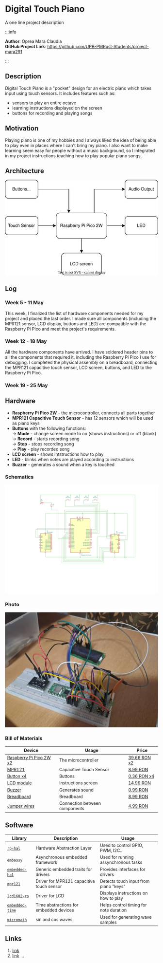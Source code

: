 # Digital Touch Piano
A one line project description

:::info 

**Author**: Oprea Mara Claudia \
**GitHub Project Link**: https://github.com/UPB-PMRust-Students/proiect-mara291

:::

## Description

Digital Touch Piano is a "pocket" design for an electric piano which takes input using touch sensors. It includes features such as:
- sensors to play an entire octave
- learning instructions displayed on the screen
- buttons for recording and playing songs

## Motivation

Playing piano is one of my hobbies and I always liked the idea of being able to play even in places where I can't bring my piano. I also want to make learning seem easy for people without a music background, so I integrated in my project instructions teaching how to play popular piano songs. 

## Architecture 

 ![alt text](diagram.svg)

## Log

<!-- write your progress here every week -->

### Week 5 - 11 May
This week, I finalized the list of hardware components needed for my project and placed the last order. I made sure all components (including the MPR121 sensor, LCD display, buttons and LED) are compatible with the Raspberry Pi Pico and meet the project's requirements.

### Week 12 - 18 May
All the hardware components have arrived. I have soldered header pins to all the components that required it, including the Raspberry Pi Pico I use for debugging. I completed the physical assembly on a breadboard, connecting the MPR121 capacitive touch sensor, LCD screen, buttons, and LED to the Raspberry Pi Pico.


### Week 19 - 25 May

## Hardware

- **Raspberry Pi Pico 2W** - the microcontroller, connects all parts together
- **MPR121 Capacitive Touch Sensor** - has 12 sensors which will be used as piano keys
- **Buttons** with the following functions:  
	-> **Mode** - change screen mode to on (shows instructions) or off (blank)  
	-> **Record** - starts recording song  
	-> **Stop** - stops recording song  
	-> **Play** - play recorded song  
- **LCD screen** - shows intstructions how to play
- **LED** - blinks when notes are played according to instructions
- **Buzzer** - generates a sound when a key is touched

### Schematics

![alt text](schematics.svg)

### Photo

![alt text](hardware.webp)

### Bill of Materials

<!-- Fill out this table with all the hardware components that you might need.

The format is 
```
| [Device](link://to/device) | This is used ... | [price](link://to/store) |

```

-->

| Device | Usage | Price |
|--------|--------|-------|
| [Raspberry Pi Pico 2W x2](https://www.raspberrypi.com/documentation/microcontrollers/raspberry-pi-pico.html) | The microcontroller | [39.66 RON x2](https://www.optimusdigital.ro/en/raspberry-pi-boards/12394-raspberry-pi-pico-w.html) |
| [MPR121](https://www.raspberrypi.com/documentation/microcontrollers/raspberry-pi-pico.html) | Capacitive Touch Sensor | [8.99 RON](https://www.optimusdigital.ro/en/raspberry-pi-boards/12394-raspberry-pi-pico-w.html) |
| [Button x4](https://www.raspberrypi.com/documentation/microcontrollers/raspberry-pi-pico.html) | Buttons | [0.36 RON x4](https://www.optimusdigital.ro/en/raspberry-pi-boards/12394-raspberry-pi-pico-w.html) |
| [LCD module](https://www.raspberrypi.com/documentation/microcontrollers/raspberry-pi-pico.html) | Instructions screen | [14.99 RON](https://www.optimusdigital.ro/en/raspberry-pi-boards/12394-raspberry-pi-pico-w.html) |
| [Buzzer](https://www.raspberrypi.com/documentation/microcontrollers/raspberry-pi-pico.html) | Generates sound | [0.99 RON](https://www.optimusdigital.ro/en/raspberry-pi-boards/12394-raspberry-pi-pico-w.html) |
| [Breadboard](https://www.raspberrypi.com/documentation/microcontrollers/raspberry-pi-pico.html) | Breadboard | [8.99 RON](https://www.optimusdigital.ro/en/raspberry-pi-boards/12394-raspberry-pi-pico-w.html) |
| [Jumper wires](https://www.raspberrypi.com/documentation/microcontrollers/raspberry-pi-pico.html) | Connection between components | [4.99 RON](https://www.optimusdigital.ro/en/raspberry-pi-boards/12394-raspberry-pi-pico-w.html) |


## Software

| Library | Description | Usage |
|--------|-------------|-------|
| [`rp-hal`](https://crates.io/crates/rp-hal) | Hardware Abstraction Layer | Used to control GPIO, PWM, I2C.. |
| [`embassy`](https://embassy.dev) | Asynchronous embedded framework | Used for running assynchronous tasks |
| [`embedded-hal`](https://crates.io/crates/embedded-hal) | Generic embedded traits for drivers | Provides interfaces for drivers |
| [`mpr121`](https://crates.io/crates/mpr121) | Driver for MPR121 capacitive touch sensor | Detects touch input from piano "keys" |
| [`lcd1602-rs`](https://crates.io/crates/lcd1602-rs) | Driver for LCD | Displays instructions on how to play |
| [`embedded-time`](https://crates.io/crates/embedded-time) | Time abstractions for embedded devices | Helps control timing for note duration |
| [`micromath`](https://crates.io/crates/micromath) | sin and cos waves | Used for generating wave samples |


## Links

<!-- Add a few links that inspired you and that you think you will use for your project -->

1. [link](https://example.com)
2. [link](https://example3.com)
...



